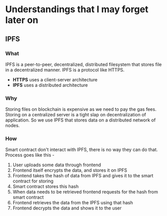 # Understandings that I may forget later on

## IPFS

### What

IPFS is a peer-to-peer, decentralized, distributed filesystem that stores file in a decentralized manner. IPFS is a protocol like HTTPS.

- **HTTPS** uses a client-server architecture
- **IPFS** uses a distributed architecture

### Why

Storing files on blockchain is expensive as we need to pay the gas fees. Storing on a centralized server is a tight slap on decentralization of application. So we use IPFS that stores data on a distributed network of nodes.

### How

Smart contract don't interact with IPFS, there is no way they can do that. Process goes like this -

1. User uploads some data through frontend
2. Frontend itself encrypts the data, and stores it on IPFS
3. Frontend takes the hash of data from IPFS and gives it to the smart contract for storing
4. Smart contract stores this hash
5. When data needs to be retrieved frontend requests for the hash from smart contract
6. Frontend retrieves the data from the IPFS using that hash
7. Frontend decrypts the data and shows it to the user

##
